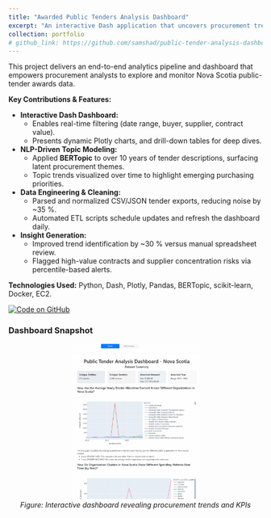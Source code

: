 ```yaml
---
title: "Awarded Public Tenders Analysis Dashboard"
excerpt: "An interactive Dash application that uncovers procurement trends in Nova Scotia’s public-tender dataset using NLP topic modeling and rich visual analytics."
collection: portfolio
# github_link: https://github.com/samshad/public-tender-analysis-dashboard
---
```


This project delivers an end-to-end analytics pipeline and dashboard that empowers procurement analysts to explore and monitor Nova Scotia public-tender awards data.

**Key Contributions & Features:**
* **Interactive Dash Dashboard:**
  * Enables real-time filtering (date range, buyer, supplier, contract value).
  * Presents dynamic Plotly charts, and drill-down tables for deep dives.
* **NLP-Driven Topic Modeling:**
  * Applied **BERTopic** to over 10 years of tender descriptions, surfacing latent procurement themes.
  * Topic trends visualized over time to highlight emerging purchasing priorities.
* **Data Engineering & Cleaning:**  
  * Parsed and normalized CSV/JSON tender exports, reducing noise by ~35 %.
  * Automated ETL scripts schedule updates and refresh the dashboard daily.
* **Insight Generation:**  
  * Improved trend identification by ~30 % versus manual spreadsheet review.  
  * Flagged high-value contracts and supplier concentration risks via percentile-based alerts.

**Technologies Used:** Python, Dash, Plotly, Pandas, BERTopic, scikit-learn, Docker, EC2.

[![Code on GitHub](https://img.shields.io/badge/Source-Code-blue?logo=github)](https://github.com/samshad/public-tender-analysis-dashboard)

### Dashboard Snapshot

<p align="center">
  <img src="https://raw.githubusercontent.com/samshad/samshad/refs/heads/master/images/tender-dashboard.jpg" alt="Public Tenders Dashboard Screenshot" width="50%">
  <br>
  <em>Figure: Interactive dashboard revealing procurement trends and KPIs</em>
</p>